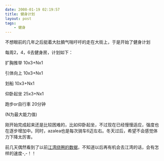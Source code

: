 ```yaml
---
date: 2008-01-19 02:19:57
title: 健身计划
layout: post
tags:
    - 健身
---
```

不想眼前的几年之后挺着大肚腩气喘吁吁的走在大街上，于是开始了健身计划

每周2，4，6去健身房，计划如下：

扩胸推举 10x3+Nx1

引体向上 10x3+Nx1

划船 10x3+Nx1

仰卧起坐 25x3+Nx1

跑步or自行車 20分钟

(N为最大能力值)

刚开始完成起来还是比较困难的，比如仰卧起坐，不过现在已经慢慢适应，强度也在逐步增加中。同时，azalea也是每次骑车6迈左右。冬天过后，希望不会感觉体力下降太厉害。

前几天偶然看到了以前<a href="http://ztpala.com/2007/05/10/data-about-jiangwan/">江湾绕圈的数据</a>，不知道以后再有机会去江湾的话，会有怎样的速度-,-！！
